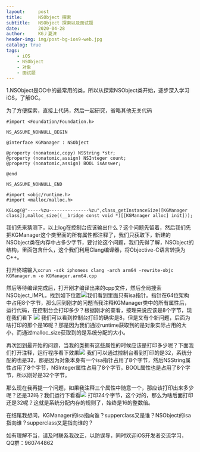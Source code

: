 ```yaml
---
layout:     post
title:      NSObject 探索
subtitle:   NSObject 探索以及面试题
date:       2020-04-28
author:     KG丿夏沫
header-img: img/post-bg-ios9-web.jpg
catalog: true
tags:
    - iOS
    - NSObject
    - 对象
    - 面试题
---
```


1.NSObject是OC中的最常用的类，所以从探索NSObject类开始，逐步深入学习iOS，了解OC。

为了方便探索，直接上代码，然后一起研究，省略其他无关代码

``` 
#import <Foundation/Foundation.h>

NS_ASSUME_NONNULL_BEGIN

@interface KGManager : NSObject

@property (nonatomic,copy) NSString *str;
@property (nonatomic,assign) NSInteger count;
@property (nonatomic,assign) BOOL isAnswer;

@end

NS_ASSUME_NONNULL_END

#import <objc/runtime.h>
#import <malloc/malloc.h>

KGLog(@"-----%zu---------------%zu",class_getInstanceSize([KGManager class]),malloc_size((__bridge const void *)[[KGManager alloc] init]));

```

我们先来猜测下，以上log在控制台应该输出什么？这个问题先留着，然后我们先把KGManager这个类里面的所有属性都注释了，我们只获取下，新建的NSObject类在内存中占多少字节，要讨论这个问题，我们先得了解，NSObject的结构，里面包含什么，这个我们利用Clang编译器，将Objective-C语言转换为C++。

打开终端输入```xcrun -sdk iphoneos clang -arch arm64 -rewrite-objc KGManager.m -o KGManager.arm64.cpp```

然后等待编译完成后，打开刚才编译出来的cpp文件，然后全局搜索NSObject_IMPL，找到如下位置<img src="http://chuantu.xyz/t6/731/1588212474x3703728804.png">我们看到里面只有isa指针。指针在64位架构中占用8个字节，那么回到刚才的问题当我注释KGManager类中的所有属性后，运行代码，在控制台会打印多少？根据刚才的查看，按理来说应该是8个字节，现在我们看下
<img src="http://chuantu.xyz/t6/731/1588212705x3661913030.png">
我们可以看到控制台打印的确实是8，但是又有个新问题，后面为啥打印的那个是16呢？那是因为我们通过runtime获取到的是对象实际占用的大小，而通过malloc_size获取到的是系统分配的大小。

再次回到最开始的问题，当我的类拥有这些属性的时候应该是打印多少呢？下面我们打开注释，运行程序看下效果<img src="http://chuantu.xyz/t6/731/1588212786x3661913030.png">
我们可以通过控制台看到打印的是32，系统分配的也是32，那是因为对象本身有一个isa指针占用了8个字节，然后NSString属性占用了8个字节，NSInteger属性占用了8个字节，BOOL属性也是占用了8个字节，所以刚好是32个字节。

那么现在我再提一个问题，如果我注释三个属性中随意一个，那应该打印出来多少呢？还是32吗？我们运行下看看<img src="http://chuantu.xyz/t6/731/1588212840x3703728804.png">
打印24个字节，这个对的，那么为啥后面打印还是32呢？这就是系统分配内存的规则了，始终是16的整数倍。

在结尾我想问，KGManager的isa指向谁？supperclass又是谁？NSObject的isa指向谁？supperclass又是指向谁的？

如有理解不当，请及时联系我改正，以防误导，同时欢迎iOS开发者交流学习，QQ群：960744862